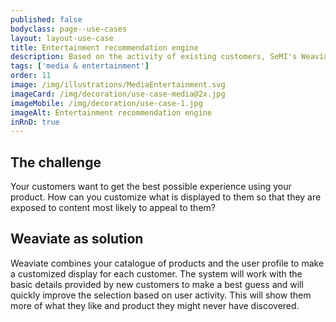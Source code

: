 ```yaml
---
published: false
bodyclass: page--use-cases
layout: layout-use-case
title: Entertainment recommendation engine
description: Based on the activity of existing customers, SeMI's Weaviate suggest shows to new customers.
tags: ['media & entertainment']
order: 11
image: /img/illustrations/MediaEntertainment.svg
imageCard: /img/decoration/use-case-media@2x.jpg
imageMobile: /img/decoration/use-case-1.jpg
imageAlt: Entertainment recommendation engine
inRnD: true
---
```


## The challenge

Your customers want to get the best possible experience using your product. How can you customize what is displayed to them so that they are exposed to content most likely to appeal to them?

## Weaviate as solution

Weaviate combines your catalogue of products and the user profile to make a customized display for each customer. The system will work with the basic details provided by new customers to make a best guess and will quickly improve the selection based on user activity. This will show them more of what they like and product they might never have discovered.